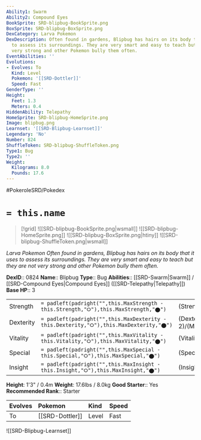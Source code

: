 ```yaml
---
Ability1: Swarm
Ability2: Compound Eyes
BookSprite: SRD-blipbug-BookSprite.png
BoxSprite: SRD-blipbug-BoxSprite.png
DexCategory: Larva Pokemon
DexDescription: Often found in gardens, Blipbug has hairs on its body that it uses
  to assess its surroundings. They are very smart and easy to teach but they are not
  very strong and other Pokemon bully them often.
EventAbilities: ''
Evolutions:
- Evolves: To
  Kind: Level
  Pokemon: '[[SRD-Dottler]]'
  Speed: Fast
GenderType: ''
Height:
  Feet: 1.3
  Meters: 0.4
HiddenAbility: Telepathy
HomeSprite: SRD-blipbug-HomeSprite.png
Image: blipbug.png
Learnset: '[[SRD-Blipbug-Learnset]]'
Legendary: 'No'
Number: 824
ShuffleToken: SRD-blipbug-ShuffleToken.png
Type1: Bug
Type2: ''
Weight:
  Kilograms: 8.0
  Pounds: 17.6
---
```


#PokeroleSRD/Pokedex

# `= this.name`

> [!grid]
> ![[SRD-blipbug-BookSprite.png|wsmall]]
> ![[SRD-blipbug-HomeSprite.png]]
> ![[SRD-blipbug-BoxSprite.png|htiny]]
> ![[SRD-blipbug-ShuffleToken.png|wsmall]]


*Larva Pokemon*
*Often found in gardens, Blipbug has hairs on its body that it uses to assess its surroundings. They are very smart and easy to teach but they are not very strong and other Pokemon bully them often.*

**DexID**:: 0824
**Name**:: Blipbug
**Type**:: Bug
**Abilities**:: [[SRD-Swarm|Swarm]] / [[SRD-Compound Eyes|Compound Eyes]] ([[SRD-Telepathy|Telepathy]])
**Base HP**:: 3

|           |                                                                                        |                                          |
| --------- | -------------------------------------------------------------------------------------- | ---------------------------------------- |
| Strength  | `= padleft(padright("",this.MaxStrength - this.Strength,"⭘"),this.MaxStrength,"⬤")`    | (Strength::1)/(MaxStrength::3)   |
| Dexterity | `= padleft(padright("",this.MaxDexterity - this.Dexterity,"⭘"),this.MaxDexterity,"⬤")` | (Dexterity:: 2)/(MaxDexterity::4) |
| Vitality  | `= padleft(padright("",this.MaxVitality - this.Vitality,"⭘"),this.MaxVitality,"⬤")`    | (Vitality::1)/(MaxVitality::3)   |
| Special   | `= padleft(padright("",this.MaxSpecial - this.Special,"⭘"),this.MaxSpecial,"⬤")`       | (Special::1)/(MaxSpecial::3)     |
| Insight   | `= padleft(padright("",this.MaxInsight - this.Insight,"⭘"),this.MaxInsight,"⬤")`       | (Insight::2)/(MaxInsight::4)     |

**Height**: 1'3" / 0.4m
**Weight**: 17.6lbs / 8.0kg
**Good Starter**:: Yes
**Recommended Rank**:: Starter

| Evolves   | Pokemon         | Kind   | Speed   |
|:----------|:----------------|:-------|:--------|
| To        | [[SRD-Dottler]] | Level  | Fast    |

![[SRD-Blipbug-Learnset]]